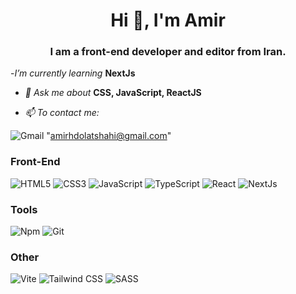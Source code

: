 <h1 align="center">Hi 👋, I'm Amir</h1>

<h3 align="center">I am a front-end developer and editor from Iran.</h3>

-*I’m currently learning* **NextJs**

- *💬 Ask me about* **CSS, JavaScript, ReactJS**

- *📫 To contact me:*
  
![Gmail](https://img.shields.io/badge/Gmail-D14836?style=for-the-badge&logo=gmail&logoColor=white) "amirhdolatshahi@gmail.com"
  
### Front-End
![HTML5](https://img.shields.io/badge/HTML5-E34F26?logo=HTML5&logoColor=white&style=for-the-badge)
![CSS3](https://img.shields.io/badge/CSS3-1572B6?logo=CSS3&logoColor=white&style=for-the-badge)
![JavaScript](https://img.shields.io/badge/JavaScript-F7DF1E?logo=JavaScript&logoColor=black&style=for-the-badge)
![TypeScript](https://img.shields.io/badge/TypeScript-3178C6?logo=TypeScript&logoColor=white&style=for-the-badge)
![React](https://img.shields.io/badge/React-61DAFB?logo=React&logoColor=black&style=for-the-badge)
![NextJs](https://img.shields.io/badge/NextJs-000000?logo=Next.js&logoColor=white&style=for-the-badge)

### Tools
![Npm](https://img.shields.io/badge/Npm-CB3837?logo=Npm&logoColor=white&style=for-the-badge)
![Git](https://img.shields.io/badge/Git-F05032?logo=Git&logoColor=white&style=for-the-badge)

### Other 
![Vite](https://img.shields.io/badge/Vite-646CFF?logo=Vite&logoColor=white&style=for-the-badge)
![Tailwind CSS](https://img.shields.io/badge/Tailwind&nbsp;CSS-06B6D4?logo=TailwindCSS&logoColor=white&style=for-the-badge)
![SASS](https://img.shields.io/badge/_-SASS-A53B70.svg?style=for-the-badge)
